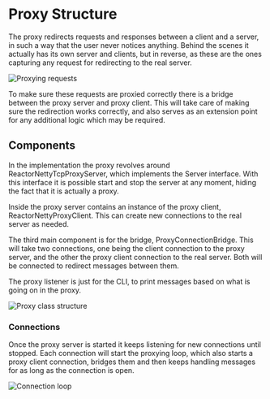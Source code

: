 # Proxy Structure

The proxy redirects requests and responses between a client and a server, in such a way that the user never notices anything. Behind the scenes it actually has its own server and clients, but in reverse, as these are the ones capturing any request for redirecting to the real server.

![Proxying requests](./images/usecase_diagram.drawio.png)

To make sure these requests are proxied correctly there is a bridge between the proxy server and proxy client. This will take care of making sure the redirection works correctly, and also serves as an extension point for any additional logic which may be required.

## Components

In the implementation the proxy revolves around ReactorNettyTcpProxyServer, which implements the Server interface. With this interface it is possible start and stop the server at any moment, hiding the fact that it is actually a proxy.

Inside the proxy server contains an instance of the proxy client, ReactorNettyProxyClient. This can create new connections to the real server as needed.

The third main component is for the bridge, ProxyConnectionBridge. This will take two connections, one being the client connection to the proxy server, and the other the proxy client connection to the real server. Both will be connected to redirect messages between them.

The proxy listener is just for the CLI, to print messages based on what is going on in the proxy.

![Proxy class structure](./images/proxy_global_classes.drawio.png)

### Connections

Once the proxy server is started it keeps listening for new connections until stopped. Each connection will start the proxying loop, which also starts a proxy client connection, bridges them and then keeps handling messages for as long as the connection is open.

![Connection loop](./images/flow_diagram.drawio.png)
